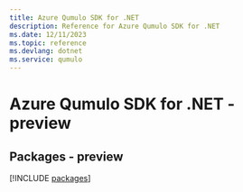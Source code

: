 ```yaml
---
title: Azure Qumulo SDK for .NET
description: Reference for Azure Qumulo SDK for .NET
ms.date: 12/11/2023
ms.topic: reference
ms.devlang: dotnet
ms.service: qumulo
---
```

# Azure Qumulo SDK for .NET - preview
## Packages - preview
[!INCLUDE [packages](qumulo-index.md)]